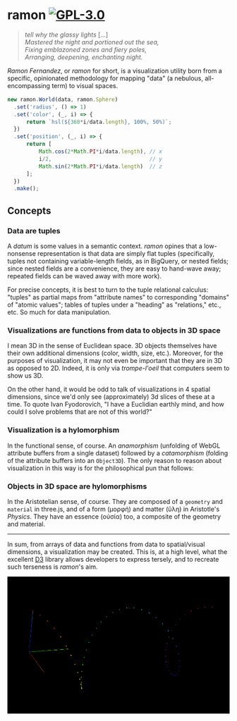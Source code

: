 # ramon [![GPL-3.0](https://img.shields.io/badge/license-GPL-blue.svg)](/LICENSE)

> *tell why the glassy lights* [...]  
> *Mastered the night and portioned out the sea,*  
> *Fixing emblazoned zones and fiery poles,*  
> *Arranging, deepening, enchanting night.*

*Ramon Fernandez*, or *ramon* for short, is a visualization utility born from a specific, opinionated methodology for mapping "data" (a nebulous, all-encompassing term) to visual spaces.

```javascript
new ramon.World(data, ramon.Sphere)
  .set('radius', () => 1)
  .set('color', (_, i) => {
      return `hsl(${360*i/data.length}, 100%, 50%)`;
  })
  .set('position', (_, i) => {
      return [
          Math.cos(2*Math.PI*i/data.length), // x
          i/2,                               // y
          Math.sin(2*Math.PI*i/data.length)  // z
      ];
  })
  .make();
```

## Concepts

### Data are tuples

A *datum* is some values in a semantic context. *ramon* opines that a low-nonsense representation is that data are simply flat tuples (specifically, tuples not containing variable-length fields, as in BigQuery, or nested fields; since nested fields are a convenience, they are easy to hand-wave away; repeated fields can be waved away with more work).

For precise concepts, it is best to turn to the tuple relational calculus: "tuples" as partial maps from "attribute names" to corresponding "domains" of "atomic values"; tables of tuples under a "heading" as "relations," etc., etc. So much for data manipulation.

### Visualizations are functions from data to objects in 3D space

I mean 3D in the sense of Euclidean space. 3D objects themselves have their own additional dimensions (color, width, size, etc.). Moreover, for the purposes of visualization, it may not even be important that they are in 3D as opposed to 2D. Indeed, it is only via *trompe-l'oeil* that computers seem to show us 3D.

On the other hand, it would be odd to talk of visualizations in 4 spatial dimensions, since we'd only see (approximately) 3d slices of these at a time. To quote Ivan Fyodorovich, "I have a Euclidian earthly mind, and how could I solve problems that are not of this world?"

### Visualization is a hylomorphism
In the functional sense, of course. An *anamorphism* (unfolding of WebGL attribute buffers from a single dataset) followed by a *catamorphism* (folding of the attribute buffers into an `Object3D`). The only reason to reason about visualization in this way is for the philosophical pun that follows:

### Objects in 3D space are hylomorphisms
In the Aristotelian sense, of course. They are composed of a `geometry` and `material` in three.js, and of a form (μορφή) and matter (ὕλη) in Aristotle's *Physics*. They have an essence (οὐσία) too, a composite of the geometry and material.

---

In sum, from arrays of data and functions from data to spatial/visual dimensions, a visualization may be created. This is, at a high level, what the excellent [D3](https://d3js.org/) library allows developers to express tersely, and to recreate such terseness is *ramon*'s aim.

![3D Rainbow Spiral](img/3d-rainbow-spiral.png "3D Rainbow Spiral")
